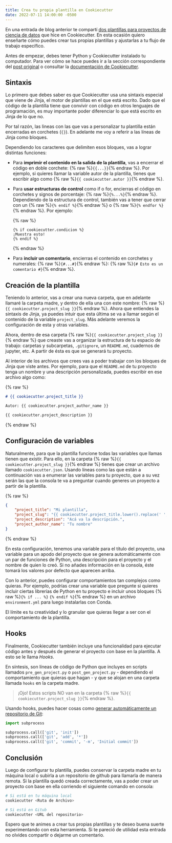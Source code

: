 ```yaml
---
title: Crea tu propia plantilla en Cookiecutter
date: 2022-07-11 14:00:00 -0500
---
```


En una entrada de blog anterior te compartí [dos plantillas para proyectos de ciencia de datos](https://www.camartinezbu.com/posts/plantillas-para-proyectos-de-ciencia-de-datos/) que hice en Cookiecutter. En esta ocasión quiero enseñarte cómo puedes crear tus propias plantillas y ajustarlas a tu flujo de trabajo específico.

Antes de empezar, debes tener Python y Cookiecutter instalado tu computador. Para ver cómo se hace puedes ir a la sección correspondiente del [post original](https://www.camartinezbu.com/posts/plantillas-para-proyectos-de-ciencia-de-datos/#instalación) o consultar la [documentación de Cookiecutter](https://cookiecutter.readthedocs.io/en/latest/installation.html).

## Sintaxis

Lo primero que debes saber es que Cookiecutter usa una sintaxis especial que viene de Jinja, el motor de plantillas en el que está escrito. Dado que el código de la plantilla tiene que convivir con código en otros lenguajes de programación, es muy importante poder diferenciar lo que está escrito en Jinja de lo que no.

Por tal razón, las lineas con las que vas a personalizar tu plantilla están encerradas en corchetes (`{}`). En adelante me voy a referir a las líneas de Jinja como bloques.

Dependiendo los caracteres que delimiten esos bloques, vas a lograr distintas funciones:

- Para **imprimir el contenido en la salida de la plantilla**, vas a encerrar el código en doble corchete: {% raw %}`{{...}}`{% endraw %}. Por ejemplo, si quieres llamar la variable autor de la plantilla, tienes que escribir algo como {% raw %}`{{ cookiecutter.autor }}`{% endraw %}.

- Para **usar estructuras de control** como if o for, encierras el código en corchetes y signos de porcentaje: {% raw %}`{%...%}`{% endraw %}. Dependiendo de la estructura de control, también vas a tener que cerrar con un {% raw %}`{% endif %}`{% endraw %} o {% raw %}`{% endfor %}`{% endraw %}. Por ejemplo:

   {% raw %}
  ```jinja
  {% if cookiecutter.condicion %}
  ¡Muestra esto!
  {% endif %}
  ```
   {% endraw %}
  

- Para **incluir un comentario**, encierras el contenido en corchetes y numerales: {% raw %}`{#...#}`{% endraw %}: {% raw %}`{# Esto es un comentario #}`{% endraw %}.

## Creación de la plantilla

Teniendo lo anterior, vas a crear una nueva carpeta, que en adelante llamaré la carpeta madre, y dentro de ella una con este nombre: {% raw %}`{{ cookiecutter.project_slug }}`{% endraw %}. Ahora que entiendes la sintaxis de Jinja, ya puedes intuir que esta última se va a llamar según el contenido de la variable `project_slug`. Más adelante veremos la configuración de esta y otras variables.

Ahora, dentro de esa carpeta {% raw %}`{{ cookiecutter.project_slug }}`{% endraw %} que creaste vas a organizar la estructura de tu espacio de trabajo: carpetas y subcarpetas, `.gitignore`, un `README.md`, cuadernos de jupyter, etc. A partir de ésta es que se generará tu proyecto.

Al interior de los archivos que crees vas a poder trabajar con los bloques de Jinja que viste antes. Por ejemplo, para que el `README.md` de tu proyecto tenga un nombre y una descripción personalizada, puedes escribir en ese archivo algo como:

{% raw %}
```md
# {{ cookiecutter.project_title }}

Autor: {{ cookiecutter.project_author_name }}

{{ cookiecutter.project_description }}
```
{% endraw %}

## Configuración de variables

Naturalmente, para que la plantilla funcione todas las variables que llamas tienen que existir. Para ello, en la carpeta {% raw %}`{{ cookiecutter.project_slug }}`{% endraw %} tienes que crear un archivo llamado `cookiecutter.json`. Usando líneas como las que están a continuación vas a enumerar las variables para tu proyecto, que a su vez serán las que la consola te va a preguntar cuando generes un proyecto a partir de la plantilla.

{% raw %}
```json
{
	"project_title": "Mi plantilla",
	"project_slug": "{{ cookiecutter.project_title.lower().replace(' ', '_').replace('-', '_') }}",
	"project_description": "Acá va la descripción.",
	"project_author_name": "Tu nombre"
}
```
{% endraw %}

En esta configuración, tenemos una variable para el título del proyecto, una variable para un apodo del proyecto que se genera automáticamente con un par de funciones de Python, una descripción para el proyecto y el nombre de quien lo creó. Si no añades información en la consola, éste tomará los valores por defecto que aparecen arriba.

Con lo anterior, puedes configurar comportamientos tan complejos como quieras. Por ejemplo, podrías crear una variable que pregunte si quieres incluir ciertas librerías de Python en tu proyecto e incluir unos bloques {% raw %}`{% if ... %}` `{% endif %}`{% endraw %} en un archivo `environment.yml` para luego instalarlas con Conda.

El límite es tu creatividad y lo granular que quieras llegar a ser con el comportamiento de la plantilla.

## Hooks

Finalmente, Cookiecutter también incluye una funcionalidad para ejecutar código antes y después de generar el proyecto con base en la plantilla. A esto se le llama _Hooks_.

En síntesis, son líneas de código de Python que incluyes en scripts llamados `pre_gen_project.py` o `post_gen_project.py` - dependiendo el comportamiento que quieras que hagan - y que se alojan en una carpeta llamada `hooks` en la carpeta madre.

> ¡Ojo! Estos scripts NO van en la carpeta {% raw %}`{{ cookiecutter.project_slug }}`{% endraw %}.

Usando hooks, puedes hacer cosas como [generar automáticamente un repositorio de Git](https://stackoverflow.com/questions/38556622/create-a-git-versioned-project-with-cookiecutter):

```python
import subprocess

subprocess.call(['git', 'init'])
subprocess.call(['git', 'add', '*'])
subprocess.call(['git', 'commit', '-m', 'Initial commit'])
```

## Conclusión

Luego de configurar tu plantilla, puedes conservar la carpeta madre en tu máquina local o subirla a un repositorio de github para llamarla de manera remota. Si la plantilla quedó creada correctamente, vas a poder crear un proyecto con base en ella corriendo el siguiente comando en consola:

```bash
# Si está en tu máquina local
cookiecutter <Ruta de Archivo>

# Si está en Gitub
cookiecutter <URL del repositorio>
```

Espero que te animes a crear tus propias plantillas y te deseo buena suerte experimentando con esta herramienta. Si te pareció de utilidad esta entrada no olvides compartir o dejarme un comentario.
